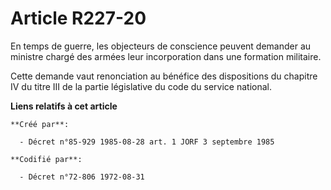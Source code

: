 # Article R227-20

En temps de guerre, les objecteurs de conscience peuvent demander au ministre chargé des armées leur incorporation dans une
formation militaire.

Cette demande vaut renonciation au bénéfice des dispositions du chapitre IV du titre III de la partie législative du code du
service national.

**Liens relatifs à cet article**

	**Créé par**:

	  - Décret n°85-929 1985-08-28 art. 1 JORF 3 septembre 1985

	**Codifié par**:

	  - Décret n°72-806 1972-08-31
